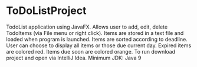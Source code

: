 # ToDoListProject
TodoList application using JavaFX. 
Allows user to add, edit, delete TodoItems (via File menu or right click).
Items are stored in a text file and loaded when program is launched.
Items are sorted according to deadline.
User can choose to display all items or those due current day.
Expired items are colored red.
Items due soon are colored orange.
To run download project and open via IntelliJ Idea.
Minimum JDK: Java 9
